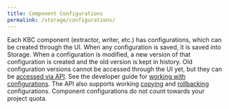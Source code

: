 ```yaml
---
title: Component Configurations
permalink: /storage/configurations/
---
```


Each KBC component (extractor, writer, etc.) has configurations, which can be created through the UI. When
any configuration is saved, it is saved into Storage. When a configuration is modified, a new version of that
configuration is created and the old version is kept in history. Old configuration versions cannot be accessed
through the UI yet, but they can be [accessed via API](http://docs.keboola.apiary.io/#reference/component-configurations/create-config). 
See the developer guide for [working with configurations](https://developers.keboola.com/integrate/storage/api/configurations/).
The API also supports working [copying](http://docs.keboola.apiary.io/#reference/component-configurations/copy-configs/create-config)
and [rollbacking](http://docs.keboola.apiary.io/#reference/component-configurations/rollback-configs-versions/create-config) configurations.
Component configurations do not count towards your project quota.
